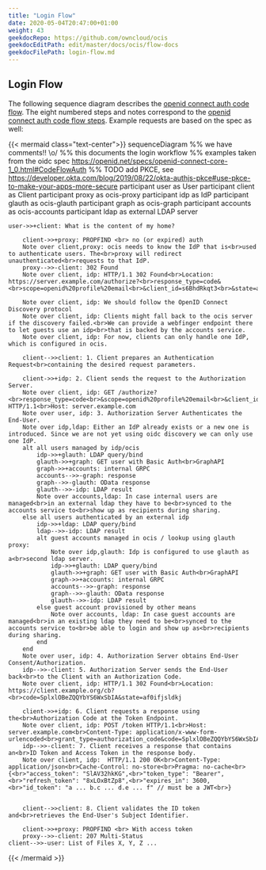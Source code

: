 ```yaml
---
title: "Login Flow"
date: 2020-05-04T20:47:00+01:00
weight: 43
geekdocRepo: https://github.com/owncloud/ocis
geekdocEditPath: edit/master/docs/ocis/flow-docs
geekdocFilePath: login-flow.md
---
```



## Login Flow

The following sequence diagram describes the [openid connect auth code flow](https://openid.net/specs/openid-connect-core-1_0.html#CodeFlowAuth). The eight numbered steps and notes correspond to the [openid connect auth code flow steps](https://openid.net/specs/openid-connect-core-1_0.html#CodeFlowSteps). Example requests are based on the spec as well:

{{< mermaid class="text-center">}}
sequenceDiagram
    %% we have comments!! \o/
    %% this documents the login workflow
    %% examples taken from the oidc spec https://openid.net/specs/openid-connect-core-1_0.html#CodeFlowAuth
    %% TODO add PKCE, see https://developer.okta.com/blog/2019/08/22/okta-authjs-pkce#use-pkce-to-make-your-apps-more-secure
    participant user as User
    participant client as Client
    participant proxy as ocis-proxy
    participant idp as IdP
    participant glauth as ocis-glauth
    participant graph as ocis-graph
    participant accounts as ocis-accounts
    participant ldap as external LDAP server

    user->>+client: What is the content of my home?

        client->>+proxy: PROPFIND <br> no (or expired) auth
        Note over client,proxy: ocis needs to know the IdP that is<br>used to authenticate users. The<br>proxy will redirect unauthenticated<br>requests to that IdP.
        proxy-->>-client: 302 Found
        Note over client, idp: HTTP/1.1 302 Found<br>Location: https://server.example.com/authorize?<br>response_type=code&<br>scope=openid%20profile%20email<br>&client_id=s6BhdRkqt3<br>&state=af0ifjsldkj<br>&redirect_uri=https%3A%2F%2Fclient.example.org%2Fcb

        Note over client, idp: We should follow the OpenID Connect Discovery protocol
        Note over client, idp: Clients might fall back to the ocis server if the discovery failed.<br>We can provide a webfinger endpoint there to let guests use an idp<br>that is backed by the accounts service.
        Note over client, idp: For now, clients can only handle one IdP, which is configured in ocis.

        client-->>client: 1. Client prepares an Authentication Request<br>containing the desired request parameters.

        client->>+idp: 2. Client sends the request to the Authorization Server.
        Note over client, idp: GET /authorize?<br>response_type=code<br>&scope=openid%20profile%20email<br>&client_id=s6BhdRkqt3<br>&state=af0ifjsldkj<br>&redirect_uri=https%3A%2F%2Fclient.example.org%2Fcb HTTP/1.1<br>Host: server.example.com
        Note over user, idp: 3. Authorization Server Authenticates the End-User.
        Note over idp,ldap: Either an IdP already exists or a new one is introduced. Since we are not yet using oidc discovery we can only use one IdP.
        alt all users managed by idp/ocis
            idp->>+glauth: LDAP query/bind
            glauth->>+graph: GET user with Basic Auth<br>GraphAPI
            graph->>+accounts: internal GRPC
            accounts-->>-graph: response
            graph-->>-glauth: OData response
            glauth-->>-idp: LDAP result
            Note over accounts,ldap: In case internal users are managed<br>in an external ldap they have to be<br>synced to the accounts service to<br>show up as recipients during sharing.
        else all users authenticated by an external idp
            idp->>+ldap: LDAP query/bind
            ldap-->>-idp: LDAP result
            alt guest accounts managed in ocis / lookup using glauth proxy:
                Note over idp,glauth: Idp is configured to use glauth as a<br>second ldap server.
                idp->>+glauth: LDAP query/bind
                glauth->>+graph: GET user with Basic Auth<br>GraphAPI
                graph->>+accounts: internal GRPC
                accounts-->>-graph: response
                graph-->>-glauth: OData response
                glauth-->>-idp: LDAP result
            else guest account provisioned by other means
                Note over accounts, ldap: In case guest accounts are managed<br>in an existing ldap they need to be<br>synced to the accounts service to<br>be able to login and show up as<br>recipients during sharing.
            end
        end
        Note over user, idp: 4. Authorization Server obtains End-User Consent/Authorization.
        idp-->>-client: 5. Authorization Server sends the End-User back<br>to the Client with an Authorization Code.
        Note over client, idp: HTTP/1.1 302 Found<br>Location: https://client.example.org/cb?<br>code=SplxlOBeZQQYbYS6WxSbIA&state=af0ifjsldkj

        client->>+idp: 6. Client requests a response using the<br>Authorization Code at the Token Endpoint.
        Note over client, idp: POST /token HTTP/1.1<br>Host: server.example.com<br>Content-Type: application/x-www-form-urlencoded<br>grant_type=authorization_code&code=SplxlOBeZQQYbYS6WxSbIA<br>&redirect_uri=https%3A%2F%2Fclient.example.org%2Fcb
        idp-->>-client: 7. Client receives a response that contains an<br>ID Token and Access Token in the response body.
        Note over client, idp:  HTTP/1.1 200 OK<br>Content-Type: application/json<br>Cache-Control: no-store<br>Pragma: no-cache<br>{<br>"access_token": "SlAV32hkKG",<br>"token_type": "Bearer",<br>"refresh_token": "8xLOxBtZp8",<br>"expires_in": 3600,<br>"id_token": "a ... b.c ... d.e ... f" // must be a JWT<br>}


        client-->>client: 8. Client validates the ID token and<br>retrieves the End-User's Subject Identifier.

        client->>+proxy: PROPFIND <br> With access token
        proxy-->>-client: 207 Multi-Status
    client-->>-user: List of Files X, Y, Z ...
{{< /mermaid >}}
